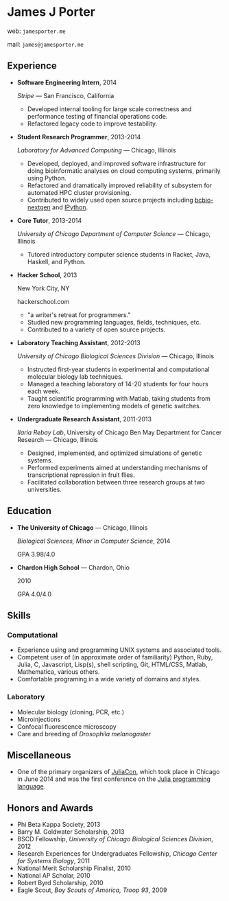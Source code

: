 # James J Porter

web: `jamesporter.me`

mail: `james@jamesporter.me`

## Experience

- **Software Engineering Intern**, 2014

    *Stripe* — San Francisco, California

    - Developed internal tooling for large scale correctness and
      performance testing of financial operations code.
    - Refactored legacy code to improve testability.

- **Student Research Programmer**, 2013-2014

    *Laboratory for Advanced Computing* — Chicago, Illinois

    - Developed, deployed, and improved software infrastructure for
      doing bioinformatic analyses on cloud computing systems,
      primarily using Python.
    - Refactored and dramatically improved reliability of subsystem
      for automated HPC cluster provisioning.
    - Contributed to widely used open source projects including
      [bcbio-nextgen](https://github.com/chapmanb/bcbio-nextgen/) and
      [IPython](https://github.com/ipython/ipython).

- **Core Tutor**, 2013-2014

    *University of Chicago Department of Computer Science* — Chicago, Illinois

    - Tutored introductory computer science students in Racket, Java,
      Haskell, and Python.

- **Hacker School**, 2013

    New York City, NY

    hackerschool.com

    - "a writer's retreat for programmers."
    - Studied new programming languages, fields, techniques, etc.
    - Contributed to a variety of open source projects.

- **Laboratory Teaching Assistant**, 2012-2013

    *University of Chicago Biological Sciences Division* — Chicago, Illinois

    - Instructed first-year students in experimental and computational
      molecular biology lab techniques.
    - Managed a teaching laboratory of 14-20 students for four hours each week.
    - Taught scientific programming with Matlab, taking students from
      zero knowledge to implementing models of genetic switches.


- **Undergraduate Research Assistant**, 2011-2013

    *Ilaria Rebay Lab*, University of Chicago Ben May Department for
     Cancer Research — Chicago, Illinois

    - Designed, implemented, and optimized simulations of genetic systems.
    - Performed experiments aimed at understanding mechanisms of
      transcriptional repression in fruit flies.
    - Facilitated collaboration between three research groups at two universities.


## Education

- **The University of Chicago** — Chicago, Illinois

    *Biological Sciences, Minor in Computer Science*, 2014

    GPA 3.98/4.0

- **Chardon High School** — Chardon, Ohio

    2010

    GPA 4.0/4.0



## Skills

### Computational

- Experience using and programming UNIX systems and associated tools.
- Competent user of (in approximate order of familiarity) Python,
  Ruby, Julia, C, Javascript, Lisp(s), shell scripting, Git,
  HTML/CSS, Matlab, Mathematica, various others.
- Comfortable programing in a wide variety of domains and styles.

### Laboratory

- Molecular biology (cloning, PCR, etc.)
- Microinjections
- Confocal fluorescence microscopy
- Care and breeding of *Drosophila melanogaster*

## Miscellaneous

- One of the primary organizers of [JuliaCon](http://juliacon.org),
  which took place in Chicago in June 2014 and was the first
  conference on the
  [Julia programming language](http://julialang.org/).

## Honors and Awards

- Phi Beta Kappa Society, 2013
- Barry M. Goldwater Scholarship, 2013
- BSCD Fellowship, *University of Chicago Biological Sciences Division*, 2012
- Research Experiences for Undergraduates Fellowship, *Chicago Center for Systems Biology*, 2011
- National Merit Scholarship Finalist, 2010
- National AP Scholar, 2010
- Robert Byrd Scholarship, 2010
- Eagle Scout, *Boy Scouts of America, Troop 93*, 2009

